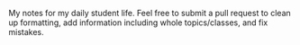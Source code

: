 My notes for my daily student life. Feel free to submit a pull request to clean up formatting, add information including whole topics/classes, and fix mistakes. 
